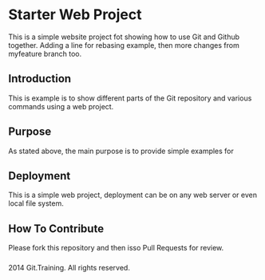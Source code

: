 # Starter Web Project

This is a simple website project fot showing how to use Git and Github together. Adding a line for rebasing example, then more changes from myfeature branch too.

## Introduction

This is example is to show different parts of the Git repository and various commands using a web project.

## Purpose

As stated above, the main purpose is to provide simple examples for

## Deployment

This is a simple web project, deployment can be on any web server or even local file system.

## How To Contribute

Please fork this repository and then isso Pull Requests for review.

### 

2014 Git.Training. All rights reserved.